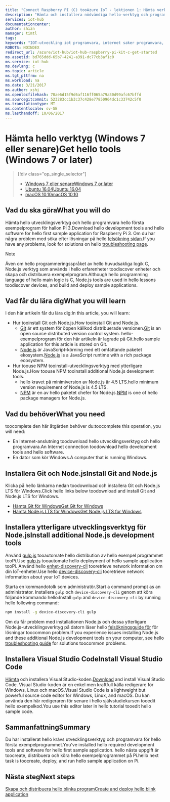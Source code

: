 ```yaml
---
title: "Connect Raspberry PI (C) tooAzure IoT - lektionen 1: Hämta verktyg (Windows) | Microsoft Docs"
description: "Hämta och installera nödvändiga hello-verktyg och programvara för hello första exempelprogram för Pi för Windows 7 och senare versioner."
services: iot-hub
documentationcenter: 
author: shizn
manager: timtl
tags: 
keywords: "IOT-utveckling iot programvara, internet saker programvara, installera git för windows, node js windows, installera npm i windows"
ROBOTS: NOINDEX
redirect_url: /azure/iot-hub/iot-hub-raspberry-pi-kit-c-get-started
ms.assetid: bd765ddd-65b7-4241-a391-dc77cb3af1c0
ms.service: iot-hub
ms.devlang: c
ms.topic: article
ms.tgt_pltfrm: na
ms.workload: na
ms.date: 3/21/2017
ms.author: xshi
ms.openlocfilehash: 70ae6d15f9d6af116ff065a79a30d99afc67bffd
ms.sourcegitcommit: 523283cc1b3c37c428e77850964dc1c33742c5f0
ms.translationtype: MT
ms.contentlocale: sv-SE
ms.lasthandoff: 10/06/2017
---
```

# <a name="get-hello-tools-windows-7-or-later"></a><span data-ttu-id="b91bb-104">Hämta hello verktyg (Windows 7 eller senare)</span><span class="sxs-lookup"><span data-stu-id="b91bb-104">Get hello tools (Windows 7 or later)</span></span>

> [!div class="op_single_selector"]
> * [<span data-ttu-id="b91bb-105">Windows 7 eller senare</span><span class="sxs-lookup"><span data-stu-id="b91bb-105">Windows 7 or later</span></span>](iot-hub-raspberry-pi-kit-c-lesson1-get-the-tools-win32.md)
> * [<span data-ttu-id="b91bb-106">Ubuntu 16.04</span><span class="sxs-lookup"><span data-stu-id="b91bb-106">Ubuntu 16.04</span></span>](iot-hub-raspberry-pi-kit-c-lesson1-get-the-tools-ubuntu.md)
> * [<span data-ttu-id="b91bb-107">macOS 10.10</span><span class="sxs-lookup"><span data-stu-id="b91bb-107">macOS 10.10</span></span>](iot-hub-raspberry-pi-kit-c-lesson1-get-the-tools-mac.md)

## <a name="what-you-will-do"></a><span data-ttu-id="b91bb-108">Vad du ska göra</span><span class="sxs-lookup"><span data-stu-id="b91bb-108">What you will do</span></span>
<span data-ttu-id="b91bb-109">Hämta hello utvecklingsverktyg och hello programvara hello första exempelprogram för hallon Pi 3.</span><span class="sxs-lookup"><span data-stu-id="b91bb-109">Download hello development tools and hello software for hello first sample application for Raspberry Pi 3.</span></span> <span data-ttu-id="b91bb-110">Om du har några problem med söka efter lösningar på hello [felsökning sidan](iot-hub-raspberry-pi-kit-c-troubleshooting.md).</span><span class="sxs-lookup"><span data-stu-id="b91bb-110">If you have any problems, look for solutions on hello [troubleshooting page](iot-hub-raspberry-pi-kit-c-troubleshooting.md).</span></span>

> [!NOTE]
> <span data-ttu-id="b91bb-111">Även om hello programmeringsspråket av hello huvudsakliga logik C, Node.js verktyg som används i hello erfarenheter toodiscover enheter och skapa och distribuera exempelprogram.</span><span class="sxs-lookup"><span data-stu-id="b91bb-111">Although hello programming language of hello main logic is C, Node.js tools are used in hello lessons toodiscover devices, and build and deploy sample applications.</span></span>

## <a name="what-you-will-learn"></a><span data-ttu-id="b91bb-112">Vad får du lära dig</span><span class="sxs-lookup"><span data-stu-id="b91bb-112">What you will learn</span></span>
<span data-ttu-id="b91bb-113">I den här artikeln får du lära dig:</span><span class="sxs-lookup"><span data-stu-id="b91bb-113">In this article, you will learn:</span></span>

* <span data-ttu-id="b91bb-114">Hur tooinstall Git och Node.js.</span><span class="sxs-lookup"><span data-stu-id="b91bb-114">How tooinstall Git and Node.js.</span></span>
  * <span data-ttu-id="b91bb-115">[Git](https://git-scm.com) är ett system för öppen källkod distribuerade versionen.</span><span class="sxs-lookup"><span data-stu-id="b91bb-115">[Git](https://git-scm.com) is an open source distributed version control system.</span></span> <span data-ttu-id="b91bb-116">hello-exempelprogram för den här artikeln är lagrade på Git.</span><span class="sxs-lookup"><span data-stu-id="b91bb-116">hello sample application for this article is stored on Git.</span></span>
  * <span data-ttu-id="b91bb-117">[Node.js](https://nodejs.org/en/) är JavaScript-körning med ett omfattande paketet ekosystem.</span><span class="sxs-lookup"><span data-stu-id="b91bb-117">[Node.js](https://nodejs.org/en/) is a JavaScript runtime with a rich package ecosystem.</span></span>
* <span data-ttu-id="b91bb-118">Hur toouse NPM tooinstall-utvecklingsverktyg med ytterligare Node.js.</span><span class="sxs-lookup"><span data-stu-id="b91bb-118">How toouse NPM tooinstall additional Node.js development tools.</span></span>
  * <span data-ttu-id="b91bb-119">hello kravet på minimiversion av Node.js är 4.5 LTS.</span><span class="sxs-lookup"><span data-stu-id="b91bb-119">hello minimum version requirement of Node.js is 4.5 LTS.</span></span>
  * <span data-ttu-id="b91bb-120">[NPM](https://www.npmjs.com) är en av hello paketet chefer för Node.js.</span><span class="sxs-lookup"><span data-stu-id="b91bb-120">[NPM](https://www.npmjs.com) is one of hello package managers for Node.js.</span></span>

## <a name="what-you-need"></a><span data-ttu-id="b91bb-121">Vad du behöver</span><span class="sxs-lookup"><span data-stu-id="b91bb-121">What you need</span></span>

<span data-ttu-id="b91bb-122">toocomplete den här åtgärden behöver du:</span><span class="sxs-lookup"><span data-stu-id="b91bb-122">toocomplete this operation, you will need:</span></span>

* <span data-ttu-id="b91bb-123">En Internet-anslutning toodownload hello utvecklingsverktyg och hello programvara.</span><span class="sxs-lookup"><span data-stu-id="b91bb-123">An Internet connection toodownload hello development tools and hello software.</span></span>
* <span data-ttu-id="b91bb-124">En dator som kör Windows.</span><span class="sxs-lookup"><span data-stu-id="b91bb-124">A computer that is running Windows.</span></span>

## <a name="install-git-and-nodejs"></a><span data-ttu-id="b91bb-125">Installera Git och Node.js</span><span class="sxs-lookup"><span data-stu-id="b91bb-125">Install Git and Node.js</span></span>

<span data-ttu-id="b91bb-126">Klicka på hello länkarna nedan toodownload och installera Git och Node.js LTS för Windows.</span><span class="sxs-lookup"><span data-stu-id="b91bb-126">Click hello links below toodownload and install Git and Node.js LTS for Windows.</span></span>

* [<span data-ttu-id="b91bb-127">Hämta Git för Windows</span><span class="sxs-lookup"><span data-stu-id="b91bb-127">Get Git for Windows</span></span>](https://git-scm.com/download/win/)
* [<span data-ttu-id="b91bb-128">Hämta Node.js LTS för Windows</span><span class="sxs-lookup"><span data-stu-id="b91bb-128">Get Node.js LTS for Windows</span></span>](https://nodejs.org/en/)

## <a name="install-additional-nodejs-development-tools"></a><span data-ttu-id="b91bb-129">Installera ytterligare utvecklingsverktyg för Node.js</span><span class="sxs-lookup"><span data-stu-id="b91bb-129">Install additional Node.js development tools</span></span>

<span data-ttu-id="b91bb-130">Använd [gulp.js](http://gulpjs.com) tooautomate hello distribution av hello exempel programmet tooPi.</span><span class="sxs-lookup"><span data-stu-id="b91bb-130">Use [gulp.js](http://gulpjs.com) tooautomate hello deployment of hello sample application tooPi.</span></span> <span data-ttu-id="b91bb-131">Använd hello [enhet-discovery-cli](https://github.com/Azure/device-discovery-cli) tooretrieve network information om din IoT-enheter.</span><span class="sxs-lookup"><span data-stu-id="b91bb-131">Use hello [device-discovery-cli](https://github.com/Azure/device-discovery-cli) tooretrieve network information about your IoT devices.</span></span>

<span data-ttu-id="b91bb-132">Starta en kommandotolk som administratör.</span><span class="sxs-lookup"><span data-stu-id="b91bb-132">Start a command prompt as an administrator.</span></span> <span data-ttu-id="b91bb-133">Installera `gulp` och `device-discovery-cli` genom att köra följande kommando hello:</span><span class="sxs-lookup"><span data-stu-id="b91bb-133">Install `gulp` and `device-discovery-cli` by running hello following command:</span></span>

```bash
npm install -g device-discovery-cli gulp
```

<span data-ttu-id="b91bb-134">Om du får problem med installationen Node.js och dessa ytterligare Node.js-utvecklingsverktyg på datorn läser hello [felsökningsguide för](iot-hub-raspberry-pi-kit-c-troubleshooting.md) för lösningar toocommon problem.</span><span class="sxs-lookup"><span data-stu-id="b91bb-134">If you experience issues installing Node.js and these additional Node.js development tools on your computer, see hello [troubleshooting guide](iot-hub-raspberry-pi-kit-c-troubleshooting.md) for solutions toocommon problems.</span></span>

## <a name="install-visual-studio-code"></a><span data-ttu-id="b91bb-135">Installera Visual Studio Code</span><span class="sxs-lookup"><span data-stu-id="b91bb-135">Install Visual Studio Code</span></span>

<span data-ttu-id="b91bb-136">[Hämta](https://code.visualstudio.com/docs/setup/windows) och installera Visual Studio-koden.</span><span class="sxs-lookup"><span data-stu-id="b91bb-136">[Download](https://code.visualstudio.com/docs/setup/windows) and install Visual Studio Code.</span></span> <span data-ttu-id="b91bb-137">Visual Studio-koden är en enkel men kraftfull källa redigerare för Windows, Linux och macOS.</span><span class="sxs-lookup"><span data-stu-id="b91bb-137">Visual Studio Code is a lightweight but powerful source code editor for Windows, Linux, and macOS.</span></span> <span data-ttu-id="b91bb-138">Du kan använda den här redigeraren för senare i hello självstudiekursen tooedit hello exempelkod.</span><span class="sxs-lookup"><span data-stu-id="b91bb-138">You use this editor later in hello tutorial tooedit hello sample code.</span></span>

## <a name="summary"></a><span data-ttu-id="b91bb-139">Sammanfattning</span><span class="sxs-lookup"><span data-stu-id="b91bb-139">Summary</span></span>

<span data-ttu-id="b91bb-140">Du har installerat hello krävs utvecklingsverktyg och programvara för hello första exempelprogrammet.</span><span class="sxs-lookup"><span data-stu-id="b91bb-140">You've installed hello required development tools and software for hello first sample application.</span></span> <span data-ttu-id="b91bb-141">hello nästa uppgift är toocreate, distribuera och köra hello exempelprogrammet på Pi.</span><span class="sxs-lookup"><span data-stu-id="b91bb-141">hello next task is toocreate, deploy, and run hello sample application on Pi.</span></span>

## <a name="next-steps"></a><span data-ttu-id="b91bb-142">Nästa steg</span><span class="sxs-lookup"><span data-stu-id="b91bb-142">Next steps</span></span>

[<span data-ttu-id="b91bb-143">Skapa och distribuera hello blinka program</span><span class="sxs-lookup"><span data-stu-id="b91bb-143">Create and deploy hello blink application</span></span>](iot-hub-raspberry-pi-kit-c-lesson1-deploy-blink-app.md)
